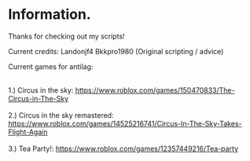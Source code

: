 # Information.
Thanks for checking out my scripts!

Current credits: 
Landonjf4
Bkkpro1980 (Original scripting / advice)

Current games for antilag:

<br> 1.) Circus in the sky:             https://www.roblox.com/games/150470833/The-Circus-in-The-Sky </br>
<br> 2.) Circus in the sky remastered:  https://www.roblox.com/games/14525216741/Circus-In-The-Sky-Takes-Flight-Again </br>
<br> 3.) Tea Party!:                    https://www.roblox.com/games/12357449216/Tea-party </br>
